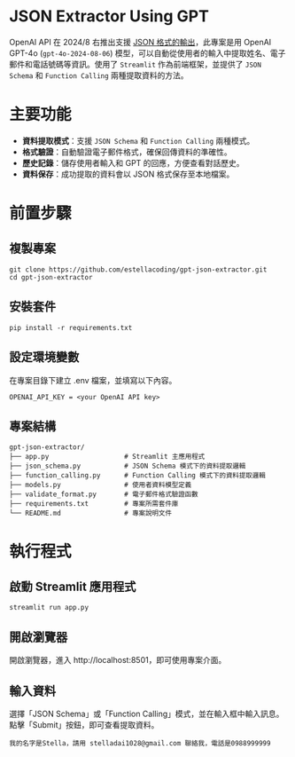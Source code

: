 # JSON Extractor Using GPT

OpenAI API 在 2024/8 右推出支援 [JSON 格式的輸出](https://openai.com/index/introducing-structured-outputs-in-the-api/)，此專案是用 OpenAI GPT-4o (`gpt-4o-2024-08-06`) 模型，可以自動從使用者的輸入中提取姓名、電子郵件和電話號碼等資訊。使用了 `Streamlit` 作為前端框架，並提供了 `JSON Schema` 和 `Function Calling` 兩種提取資料的方法。

# 主要功能
- **資料提取模式**：支援 `JSON Schema` 和 `Function Calling` 兩種模式。
- **格式驗證**：自動驗證電子郵件格式，確保回傳資料的準確性。
- **歷史記錄**：儲存使用者輸入和 GPT 的回應，方便查看對話歷史。
- **資料保存**：成功提取的資料會以 JSON 格式保存至本地檔案。

# 前置步驟
## 複製專案
```
git clone https://github.com/estellacoding/gpt-json-extractor.git
cd gpt-json-extractor
```

## 安裝套件
```
pip install -r requirements.txt
```

## 設定環境變數
在專案目錄下建立 .env 檔案，並填寫以下內容。
```
OPENAI_API_KEY = <your OpenAI API key>
```

## 專案結構
```
gpt-json-extractor/
├── app.py                   # Streamlit 主應用程式
├── json_schema.py           # JSON Schema 模式下的資料提取邏輯
├── function_calling.py      # Function Calling 模式下的資料提取邏輯
├── models.py                # 使用者資料模型定義
├── validate_format.py       # 電子郵件格式驗證函數
├── requirements.txt         # 專案所需套件庫
└── README.md                # 專案說明文件
```

# 執行程式
## 啟動 Streamlit 應用程式
```
streamlit run app.py
```

## 開啟瀏覽器
開啟瀏覽器，進入 http://localhost:8501，即可使用專案介面。

## 輸入資料
選擇「JSON Schema」或「Function Calling」模式，並在輸入框中輸入訊息。點擊「Submit」按鈕，即可查看提取資料。
```
我的名字是Stella，請用 stelladai1028@gmail.com 聯絡我，電話是0988999999
```
